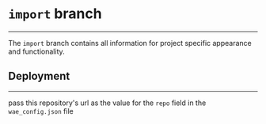 # ```import``` branch
---

The ```import``` branch contains all information for project specific appearance and functionality.

## Deployment
---
pass this repository's url as the value for the ```repo``` field in the ```wae_config.json``` file